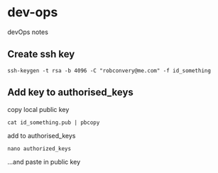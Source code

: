 # dev-ops
devOps notes

## Create ssh key
```
ssh-keygen -t rsa -b 4096 -C "robconvery@me.com" -f id_something
```
## Add key to authorised_keys

copy local public key
```
cat id_something.pub | pbcopy 
```

add to authorised_keys
```
nano authorized_keys
```
...and paste in public key   
